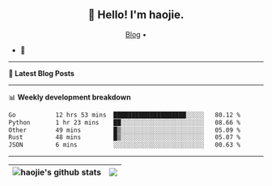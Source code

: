 <h2 align="center">👋 Hello! I'm haojie.</h2>
<p align="center">
  <a href="https://aoyouer.com">Blog</a> •
</p>


- 🔭 


-------

**📝 Latest Blog Posts**


-------

📊 **Weekly development breakdown**
<!--START_SECTION:waka-->

```txt
Go           12 hrs 53 mins  ████████████████████░░░░░   80.12 %
Python       1 hr 23 mins    ██░░░░░░░░░░░░░░░░░░░░░░░   08.66 %
Other        49 mins         █▒░░░░░░░░░░░░░░░░░░░░░░░   05.09 %
Rust         48 mins         █▒░░░░░░░░░░░░░░░░░░░░░░░   05.07 %
JSON         6 mins          ░░░░░░░░░░░░░░░░░░░░░░░░░   00.63 %
```

<!--END_SECTION:waka-->

-------



| <img align="center" src="https://github-readme-stats.vercel.app/api?username=haojie06&show_icons=true&theme=graywhite&show_icons=true&count_private=true&include_all_commits=true&hide_border=true" alt="haojie's github stats" /> | <img align="center" src="https://github-readme-stats.vercel.app/api/top-langs/?username=haojie06&layout=compact&theme=graywhite&hide_border=true&hide=css,html" /> |
| ------------- | ------------- |



